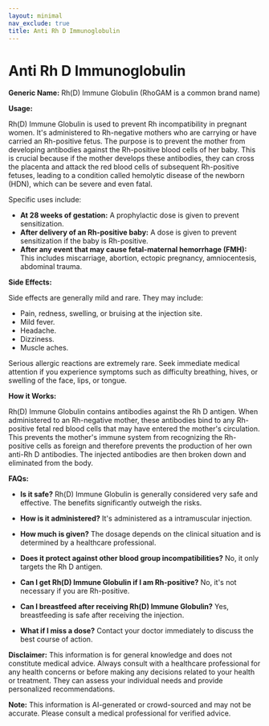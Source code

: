 ```yaml
---
layout: minimal
nav_exclude: true
title: Anti Rh D Immunoglobulin
---
```


# Anti Rh D Immunoglobulin

**Generic Name:** Rh(D) Immune Globulin (RhoGAM is a common brand name)

**Usage:**

Rh(D) Immune Globulin is used to prevent Rh incompatibility in pregnant women.  It's administered to Rh-negative mothers who are carrying or have carried an Rh-positive fetus.  The purpose is to prevent the mother from developing antibodies against the Rh-positive blood cells of her baby.  This is crucial because if the mother develops these antibodies, they can cross the placenta and attack the red blood cells of subsequent Rh-positive fetuses, leading to a condition called hemolytic disease of the newborn (HDN), which can be severe and even fatal.

Specific uses include:

* **At 28 weeks of gestation:**  A prophylactic dose is given to prevent sensitization.
* **After delivery of an Rh-positive baby:** A dose is given to prevent sensitization if the baby is Rh-positive.
* **After any event that may cause fetal-maternal hemorrhage (FMH):**  This includes miscarriage, abortion, ectopic pregnancy, amniocentesis, abdominal trauma.


**Side Effects:**

Side effects are generally mild and rare. They may include:

* Pain, redness, swelling, or bruising at the injection site.
* Mild fever.
* Headache.
* Dizziness.
* Muscle aches.

Serious allergic reactions are extremely rare.  Seek immediate medical attention if you experience symptoms such as difficulty breathing, hives, or swelling of the face, lips, or tongue.


**How it Works:**

Rh(D) Immune Globulin contains antibodies against the Rh D antigen.  When administered to an Rh-negative mother, these antibodies bind to any Rh-positive fetal red blood cells that may have entered the mother's circulation. This prevents the mother's immune system from recognizing the Rh-positive cells as foreign and therefore prevents the production of her own anti-Rh D antibodies.  The injected antibodies are then broken down and eliminated from the body.


**FAQs:**

* **Is it safe?**  Rh(D) Immune Globulin is generally considered very safe and effective.  The benefits significantly outweigh the risks.

* **How is it administered?** It's administered as a intramuscular injection.

* **How much is given?** The dosage depends on the clinical situation and is determined by a healthcare professional.

* **Does it protect against other blood group incompatibilities?** No, it only targets the Rh D antigen.

* **Can I get Rh(D) Immune Globulin if I am Rh-positive?** No, it's not necessary if you are Rh-positive.

* **Can I breastfeed after receiving Rh(D) Immune Globulin?** Yes, breastfeeding is safe after receiving the injection.

* **What if I miss a dose?** Contact your doctor immediately to discuss the best course of action.


**Disclaimer:** This information is for general knowledge and does not constitute medical advice. Always consult with a healthcare professional for any health concerns or before making any decisions related to your health or treatment.  They can assess your individual needs and provide personalized recommendations.


**Note:** This information is AI-generated or crowd-sourced and may not be accurate. Please consult a medical professional for verified advice.